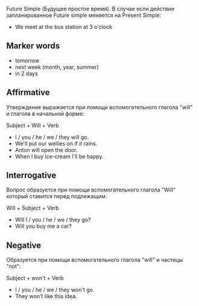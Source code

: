 Future Simple (Будущее простое время). В случае если действие запланированное Future simple меняется на Present Simple:

- We meet at the bus station at 3 o'clock

## Marker words

- tomorrow
- next week (month, year, summer)
- in 2 days

## Affirmative

Утверждение выражается при помощи вспомогательного глагола "will" и глагола в начальной форме: 

Subject + Will + Verb

- I / you / he / we / they will go.
- We'll put our wellies on if it rains.
- Anton will open the door.
- When I buy ice-cream I'll be happy.

## Interrogative

Вопрос образуется при помощи вспомогательного глагола "Will" который ставится перед подлежащим:

Will + Subject + Verb

- Will I / you / he / we / they go?
- Will you buy me a car?

## Negative

Образуется при помощи вспомогательного глагола "will" и частицы "not":

Subject + won't + Verb

- I / you / he / we / they won't go.
- They won't like this idea.


